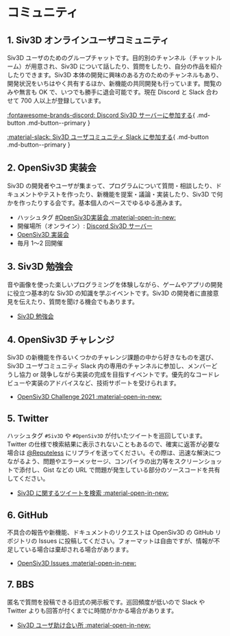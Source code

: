 # コミュニティ

## 1. Siv3D オンラインユーザコミュニティ
Siv3D ユーザのためのグループチャットです。目的別のチャンネル（チャットルーム）が用意され、Siv3D について話したり、質問をしたり、自分の作品を紹介したりできます。Siv3D 本体の開発に興味のある方のためのチャンネルもあり、開発状況をいちはやく共有するほか、新機能の共同開発も行っています。閲覧のみや無言も OK で、いつでも勝手に退会可能です。現在 Discord と Slack 合わせて 700 人以上が登録しています。

[:fontawesome-brands-discord: Discord Siv3D サーバーに参加する](https://discord.gg/mzevvsY){ .md-button .md-button--primary }

[:material-slack: Siv3D ユーザコミュニティ Slack に参加する](https://join.slack.com/t/siv3d/shared_invite/enQtNjM4NzQ0MzEyMzUzLTEzNDBkNWVkMTY0OGU5OWQxOTk3NjczMjk0OGJhYzJjOThjZjQ1YmYzMWU2NzQ5NTQ4ODg3NzE2ZmE0NmVlMTM){ .md-button .md-button--primary }


## 2. OpenSiv3D 実装会
Siv3D の開発者やユーザが集まって、プログラムについて質問・相談したり、ドキュメントやテストを作ったり、新機能を提案・議論・実装したり、Siv3D で何かを作ったりする会です。基本個人のペースでゆるゆる進みます。

- ハッシュタグ [#OpenSiv3D実装会 :material-open-in-new:](https://twitter.com/search?q=%23OpenSiv3D%E5%AE%9F%E8%A3%85%E4%BC%9A&src=typed_query&f=live)
- 開催場所（オンライン）: [Discord Siv3D サーバー](https://discord.gg/mzevvsY)
- [OpenSiv3D 実装会](dev-day/)
- 毎月 1～2 回開催

## 3. Siv3D 勉強会
音や画像を使った楽しいプログラミングを体験しながら、ゲームやアプリの開発に役立つ基本的な Siv3D の知識を学ぶイベントです。Siv3D の開発者に直接意見を伝えたり、質問を聞ける機会でもあります。

- [Siv3D 勉強会](study-meeting/)

## 4. OpenSiv3D チャレンジ
Siv3D の新機能を作るいくつかのチャレンジ課題の中から好きなものを選び、Siv3D ユーザコミュニティ Slack 内の専用のチャンネルに参加し、メンバーどうし協力 or 競争しながら実装の完成を目指すイベントです。優先的なコードレビューや実装のアドバイスなど、技術サポートを受けられます。

- [OpenSiv3D Challenge 2021 :material-open-in-new:](https://zenn.dev/reputeless/scraps/79865055750784)

## 5. Twitter
ハッシュタグ `#Siv3D` や `#OpenSiv3D` が付いたツイートを巡回しています。Twitter の仕様で検索結果に表示されないこともあるので、確実に返答が必要な場合は [@Reputeless](https://twitter.com/Reputeless) にリプライを送ってください。その際は、迅速な解決につながるよう、問題やエラーメッセージ、コンパイラの出力等をスクリーンショットで添付し、Gist などの URL で問題が発生している部分のソースコードを共有してください。

- [Siv3D に関するツイートを検索 :material-open-in-new:](https://twitter.com/search?q=Siv3D%20OR%20OpenSiv3D&src=typd&f=live)

## 6. GitHub
不具合の報告や新機能、ドキュメントのリクエストは OpenSiv3D の GitHub リポジトリの Issues に投稿してください。フォーマットは自由ですが、情報が不足している場合は棄却される場合があります。

- [OpenSiv3D Issues :material-open-in-new:](https://github.com/Siv3D/OpenSiv3D/issues)

## 7. BBS
匿名で質問を投稿できる旧式の掲示板です。巡回頻度が低いので Slack や Twitter よりも回答が付くまでに時間がかかる場合があります。

- [Siv3D ユーザ助け合い所 :material-open-in-new:](https://siv3d.jp/bbs/patio.cgi)

